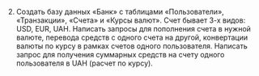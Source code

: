 2) Создать базу данных «Банк» с таблицами «Пользователи», «Транзакции», «Счета» и «Курсы валют». Счет бывает 3-х видов: USD, EUR, UAH. Написать запросы для пополнения счета в нужной валюте, перевода средств с одного счета на другой, конвертации валюты по курсу в рамках счетов одного пользователя. Написать запрос для получения суммарных средств на счету одного пользователя в UAH (расчет по курсу).

